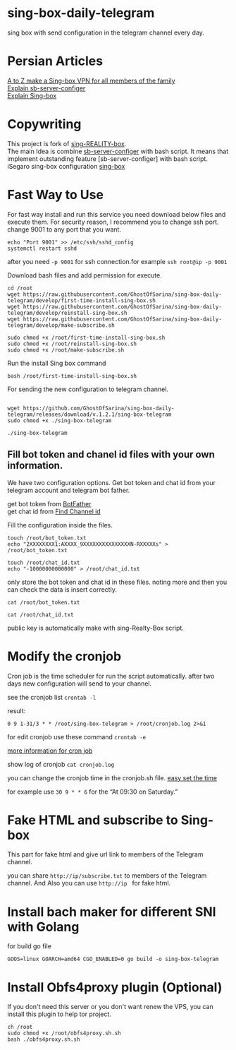# sing-box-daily-telegram
sing box with send configuration in the telegram channel every day.


# Persian Articles
[A to Z make a Sing-box VPN for all members of the family](https://telegra.ph/A-to-Z-make-a-Sing-box-VPN-for-all-members-of-the-family-06-01)<br />
[Explain sb-server-configer](https://telegra.ph/Small-family-servers-05-17)<br />
[Explain Sing-box](https://telegra.ph/How-run-Reality-protocol-with-Xray-or-Sing-box-Core-with-iSegaro-04-18)

# Copywriting
This project is fork of [sing-REALITY-box](https://github.com/deathline94/sing-REALITY-Box).<br />
The main Idea is combine [sb-server-configer](https://github.com/hrostami/sb-server-configer) with bash script.
It means that implement outstanding feature [sb-server-configer] with bash script.
iSegaro sing-box configuration [sing-box](https://raw.githubusercontent.com/iSegaro/Sing-Box/main/sing-box_config.json)


# Fast Way to Use
For fast way install and run this service you need download below files and execute them. 
For security reason, I recommend you to change ssh port. change 9001 to any port that you want.

```
echo "Port 9001" >> /etc/ssh/sshd_config
systemctl restart sshd
```
after you need ``` -p 9001 ``` for ssh connection.for example ```ssh root@ip -p 9001```


Download bash files and add permission for execute.
```
cd /root
wget https://raw.githubusercontent.com/GhostOfSarina/sing-box-daily-telegram/develop/first-time-install-sing-box.sh
wget https://raw.githubusercontent.com/GhostOfSarina/sing-box-daily-telegram/develop/reinstall-sing-box.sh
wget https://raw.githubusercontent.com/GhostOfSarina/sing-box-daily-telegram/develop/make-subscribe.sh

sudo chmod +x /root/first-time-install-sing-box.sh
sudo chmod +x /root/reinstall-sing-box.sh
sudo chmod +x /root/make-subscribe.sh

```

Run the install Sing box command
```
bash /root/first-time-install-sing-box.sh
```

For sending the new configuration to telegram channel. 

```

wget https://github.com/GhostOfSarina/sing-box-daily-telegram/releases/download/v.1.2.1/sing-box-telegram
sudo chmod +x ./sing-box-telegram

./sing-box-telegram
```



## Fill bot token and chanel id files with your own information.


We have two configuration options. Get bot token and chat id from your telegram account and telegram bot father. <br />

get bot token from [BotFather](https://t.me/BotFather)<br />
get chat id from [Find Channel id](https://gist.github.com/mraaroncruz/e76d19f7d61d59419002db54030ebe35)


Fill the configuration inside the files.

```
touch /root/bot_token.txt
echo "2XXXXXXXX1:AXXXX_9XXXXXXXXXXXXXXXN-RXXXXXs" > /root/bot_token.txt

touch /root/chat_id.txt
echo "-10000000000000" > /root/chat_id.txt

```


only store the bot token and chat id in these files. noting more and then you can check the data is insert correctly.<br />


```cat /root/bot_token.txt```

```cat /root/chat_id.txt```




public key is automatically make with sing-Realty-Box script.<br />



# Modify the cronjob
Cron job is the time scheduler for run the script automatically. after two days new configuration will send to your channel.


see the cronjob list
```crontab -l```

result:

```0 9 1-31/3 * * /root/sing-box-telegram > /root/cronjob.log 2>&1```



for edit cronjob use these command
```crontab -e```

[more information for cron job](https://www.youtube.com/watch?v=v952m13p-b4) 


show log of cronjob ``` cat cronjob.log ```

you can change the cronjob time in the cronjob.sh file. [easy set the time](https://crontab.guru/)


for example use ```30 9 * * 6``` for the “At 09:30 on Saturday.” 



# Fake HTML and subscribe to Sing-box 
This part for fake html and give url link to members of the Telegram channel.


you can share ```http://ip/subscribe.txt``` to members of the Telegram channel.
And Also you can use ```http://ip ``` for fake html.



# Install bach maker for different SNI with Golang 

for build go file
```
GOOS=linux GOARCH=amd64 CGO_ENABLED=0 go build -o sing-box-telegram
```



# Install Obfs4proxy plugin (Optional)
If you don't need this server or you don't want renew the VPS, you can install this plugin to help tor project.

```
ch /root
sudo chmod +x /root/obfs4proxy.sh.sh
bash ./obfs4proxy.sh.sh
```
